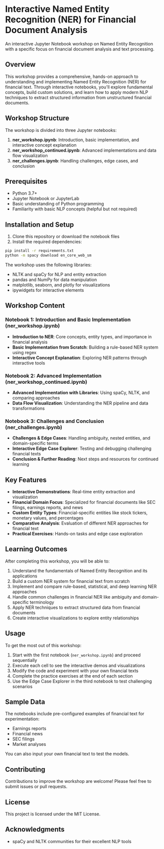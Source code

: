 # Interactive Named Entity Recognition (NER) for Financial Document Analysis

An interactive Jupyter Notebook workshop on Named Entity Recognition with a specific focus on financial document analysis and text processing.

## Overview

This workshop provides a comprehensive, hands-on approach to understanding and implementing Named Entity Recognition (NER) for financial text. Through interactive notebooks, you'll explore fundamental concepts, build custom solutions, and learn how to apply modern NLP techniques to extract structured information from unstructured financial documents.

## Workshop Structure

The workshop is divided into three Jupyter notebooks:

1. **ner_workshop.ipynb**: Introduction, basic implementation, and interactive concept explanation
2. **ner_workshop_continued.ipynb**: Advanced implementations and data flow visualization
3. **ner_challenges.ipynb**: Handling challenges, edge cases, and conclusion

## Prerequisites

- Python 3.7+
- Jupyter Notebook or JupyterLab
- Basic understanding of Python programming
- Familiarity with basic NLP concepts (helpful but not required)

## Installation and Setup

1. Clone this repository or download the notebook files
2. Install the required dependencies:

```bash
pip install -r requirements.txt
python -m spacy download en_core_web_sm
```

The workshop uses the following libraries:
- NLTK and spaCy for NLP and entity extraction
- pandas and NumPy for data manipulation
- matplotlib, seaborn, and plotly for visualizations
- ipywidgets for interactive elements

## Workshop Content

### Notebook 1: Introduction and Basic Implementation (ner_workshop.ipynb)

- **Introduction to NER**: Core concepts, entity types, and importance in financial analysis
- **Basic Implementation from Scratch**: Building a rule-based NER system using regex
- **Interactive Concept Explanation**: Exploring NER patterns through interactive tools

### Notebook 2: Advanced Implementation (ner_workshop_continued.ipynb)

- **Advanced Implementation with Libraries**: Using spaCy, NLTK, and comparing approaches
- **Data Flow Visualization**: Understanding the NER pipeline and data transformations

### Notebook 3: Challenges and Conclusion (ner_challenges.ipynb)

- **Challenges & Edge Cases**: Handling ambiguity, nested entities, and domain-specific terms
- **Interactive Edge Case Explorer**: Testing and debugging challenging financial texts
- **Conclusion & Further Reading**: Next steps and resources for continued learning

## Key Features

- **Interactive Demonstrations**: Real-time entity extraction and visualization
- **Financial Domain Focus**: Specialized for financial documents like SEC filings, earnings reports, and news
- **Custom Entity Types**: Financial-specific entities like stock tickers, monetary values, and percentages
- **Comparative Analysis**: Evaluation of different NER approaches for financial text
- **Practical Exercises**: Hands-on tasks and edge case exploration

## Learning Outcomes

After completing this workshop, you will be able to:

1. Understand the fundamentals of Named Entity Recognition and its applications
2. Build a custom NER system for financial text from scratch
3. Implement and compare rule-based, statistical, and deep learning NER approaches
4. Handle common challenges in financial NER like ambiguity and domain-specific terminology
5. Apply NER techniques to extract structured data from financial documents
6. Create interactive visualizations to explore entity relationships

## Usage

To get the most out of this workshop:

1. Start with the first notebook (`ner_workshop.ipynb`) and proceed sequentially
2. Execute each cell to see the interactive demos and visualizations
3. Modify the code and experiment with your own financial texts
4. Complete the practice exercises at the end of each section
5. Use the Edge Case Explorer in the third notebook to test challenging scenarios

## Sample Data

The notebooks include pre-configured examples of financial text for experimentation:
- Earnings reports
- Financial news
- SEC filings
- Market analyses

You can also input your own financial text to test the models.

## Contributing

Contributions to improve the workshop are welcome! Please feel free to submit issues or pull requests.

## License

This project is licensed under the MIT License.

## Acknowledgments

- spaCy and NLTK communities for their excellent NLP tools
